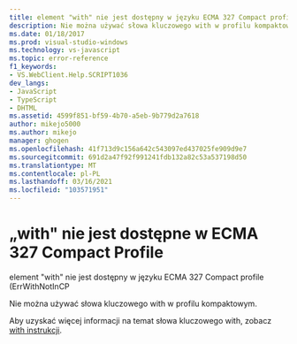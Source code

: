 ```yaml
---
title: element "with" nie jest dostępny w języku ECMA 327 Compact profile | Microsoft Docs
description: Nie można używać słowa kluczowego with w profilu kompaktowym.
ms.date: 01/18/2017
ms.prod: visual-studio-windows
ms.technology: vs-javascript
ms.topic: error-reference
f1_keywords:
- VS.WebClient.Help.SCRIPT1036
dev_langs:
- JavaScript
- TypeScript
- DHTML
ms.assetid: 4599f851-bf59-4b70-a5eb-9b779d2a7618
author: mikejo5000
ms.author: mikejo
manager: ghogen
ms.openlocfilehash: 41f713d9c156a642c543097ed437025fe909d9e7
ms.sourcegitcommit: 691d2a47f92f991241fdb132a82c53a537198d50
ms.translationtype: MT
ms.contentlocale: pl-PL
ms.lasthandoff: 03/16/2021
ms.locfileid: "103571951"
---
```

# <a name="with-not-available-in-the-ecma-327-compact-profile"></a>„with" nie jest dostępne w ECMA 327 Compact Profile
element "with" nie jest dostępny w języku ECMA 327 Compact profile (ErrWithNotInCP  
  
 Nie można używać słowa kluczowego with w profilu kompaktowym.  
  
 Aby uzyskać więcej informacji na temat słowa kluczowego with, zobacz [with instrukcji](https://developer.mozilla.org/docs/Web/JavaScript/Reference/Statements/with).
